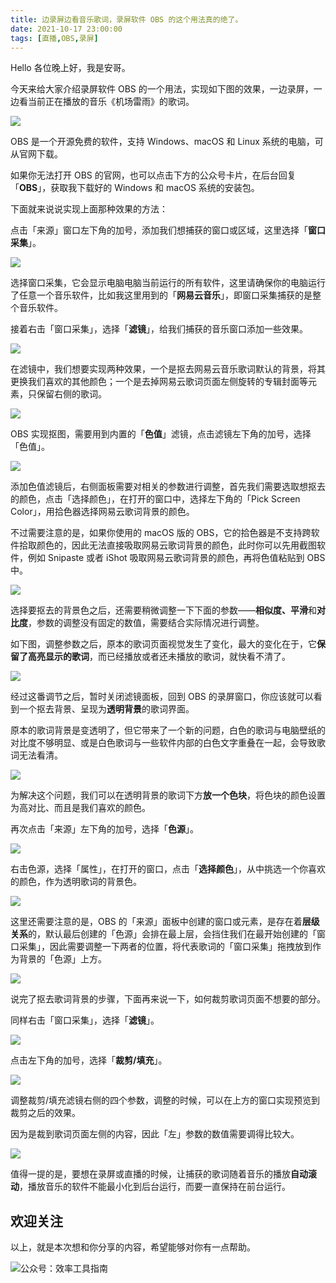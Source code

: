```yaml
---
title: 边录屏边看音乐歌词，录屏软件 OBS 的这个用法真的绝了。                                                 
date: 2021-10-17 23:00:00               
tags: [直播,OBS,录屏]                                                                
---
```


Hello 各位晚上好，我是安哥。   

今天来给大家介绍录屏软件 OBS 的一个用法，实现如下图的效果，一边录屏，一边看当前正在播放的音乐《机场雷雨》的歌词。    

![](https://article-picbed-1302715071.cos.ap-guangzhou.myqcloud.com/2021/10/17/16344745003758.jpg)

OBS 是一个开源免费的软件，支持 Windows、macOS 和 Linux 系统的电脑，可从官网下载。

如果你无法打开 OBS 的官网，也可以点击下方的公众号卡片，在后台回复「**OBS**」，获取我下载好的 Windows 和 macOS 系统的安装包。   

下面就来说说实现上面那种效果的方法：   

点击「来源」窗口左下角的加号，添加我们想捕获的窗口或区域，这里选择「**窗口采集**」。        

![](https://article-picbed-1302715071.cos.ap-guangzhou.myqcloud.com/2021/10/17/16344748911019.jpg)

选择窗口采集，它会显示电脑电脑当前运行的所有软件，这里请确保你的电脑运行了任意一个音乐软件，比如我这里用到的「**网易云音乐**」，即窗口采集捕获的是整个音乐软件。   

接着右击「窗口采集」，选择「**滤镜**」，给我们捕获的音乐窗口添加一些效果。   

![](https://article-picbed-1302715071.cos.ap-guangzhou.myqcloud.com/2021/10/17/16344751491162.jpg)

在滤镜中，我们想要实现两种效果，一个是抠去网易云音乐歌词默认的背景，将其更换我们喜欢的其他颜色；一个是去掉网易云歌词页面左侧旋转的专辑封面等元素，只保留右侧的歌词。    

![](https://article-picbed-1302715071.cos.ap-guangzhou.myqcloud.com/2021/10/17/16344753519077.jpg)

OBS 实现抠图，需要用到内置的「**色值**」滤镜，点击滤镜左下角的加号，选择「色值」。    

![](https://article-picbed-1302715071.cos.ap-guangzhou.myqcloud.com/2021/10/17/16344756952568.jpg)

添加色值滤镜后，右侧面板需要对相关的参数进行调整，首先我们需要选取想抠去的颜色，点击「选择颜色」，在打开的窗口中，选择左下角的「Pick Screen Color」，用拾色器选择网易云歌词背景的颜色。   

不过需要注意的是，如果你使用的 macOS 版的 OBS，它的拾色器是不支持跨软件拾取颜色的，因此无法直接吸取网易云歌词背景的颜色，此时你可以先用截图软件，例如 Snipaste 或者 iShot 吸取网易云歌词背景的颜色，再将色值粘贴到 OBS 中。    

![](https://article-picbed-1302715071.cos.ap-guangzhou.myqcloud.com/2021/10/17/16344761765661.jpg)

选择要抠去的背景色之后，还需要稍微调整一下下面的参数——**相似度、平滑**和**对比度**，参数的调整没有固定的数值，需要结合实际情况进行调整。

如下图，调整参数之后，原本的歌词页面视觉发生了变化，最大的变化在于，它**保留了高亮显示的歌词**，而已经播放或者还未播放的歌词，就快看不清了。  

![](https://article-picbed-1302715071.cos.ap-guangzhou.myqcloud.com/2021/10/17/16344764723735.jpg)

经过这番调节之后，暂时关闭滤镜面板，回到 OBS 的录屏窗口，你应该就可以看到一个抠去背景、呈现为**透明背景**的歌词界面。    

原本的歌词背景是变透明了，但它带来了一个新的问题，白色的歌词与电脑壁纸的对比度不够明显、或是白色歌词与一些软件内部的白色文字重叠在一起，会导致歌词无法看清。   

![](https://article-picbed-1302715071.cos.ap-guangzhou.myqcloud.com/2021/10/17/16344767652435.jpg)

为解决这个问题，我们可以在透明背景的歌词下方**放一个色块**，将色块的颜色设置为高对比、而且是我们喜欢的颜色。   

再次点击「来源」左下角的加号，选择「**色源**」。    

![](https://article-picbed-1302715071.cos.ap-guangzhou.myqcloud.com/2021/10/17/16344771336375.jpg)

右击色源，选择「属性」，在打开的窗口，点击「**选择颜色**」，从中挑选一个你喜欢的颜色，作为透明歌词的背景色。   

![](https://article-picbed-1302715071.cos.ap-guangzhou.myqcloud.com/2021/10/17/16344772311011.jpg)

这里还需要注意的是，OBS 的「来源」面板中创建的窗口或元素，是存在着**层级关系**的，默认最后创建的「色源」会排在最上层，会挡住我们在最开始创建的「窗口采集」，因此需要调整一下两者的位置，将代表歌词的「窗口采集」拖拽放到作为背景的「色源」上方。    

![](https://article-picbed-1302715071.cos.ap-guangzhou.myqcloud.com/2021/10/17/16344773208314.jpg)

说完了抠去歌词背景的步骤，下面再来说一下，如何裁剪歌词页面不想要的部分。  

同样右击「窗口采集」，选择「**滤镜**」。   

![](https://article-picbed-1302715071.cos.ap-guangzhou.myqcloud.com/2021/10/17/16344751491162.jpg)

点击左下角的加号，选择「**裁剪/填充**」。   

![](https://article-picbed-1302715071.cos.ap-guangzhou.myqcloud.com/2021/10/17/16344777245416.jpg)

调整裁剪/填充滤镜右侧的四个参数，调整的时候，可以在上方的窗口实现预览到裁剪之后的效果。   

因为是裁到歌词页面左侧的内容，因此「左」参数的数值需要调得比较大。   

![](https://article-picbed-1302715071.cos.ap-guangzhou.myqcloud.com/2021/10/17/16344777837484.jpg)

值得一提的是，要想在录屏或直播的时候，让捕获的歌词随着音乐的播放**自动滚动**，播放音乐的软件不能最小化到后台运行，而要一直保持在前台运行。          

## 欢迎关注     

以上，就是本次想和你分享的内容，希望能够对你有一点帮助。     

![公众号：效率工具指南](https://article-picbed-1302715071.cos.ap-guangzhou.myqcloud.com/2021/05/28/gong-zhong-hao-wei-bu-er-wei-ma-dailogo.png)              









